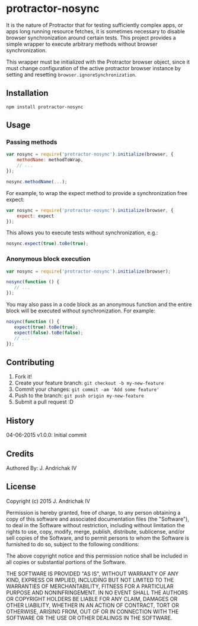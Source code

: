 # protractor-nosync

It is the nature of Protractor that for testing sufficiently complex apps, or apps long running resource fetches, it is sometimes necessary to disable browser synchronization around certain tests.  This project provides a simple wrapper to execute arbitrary methods without browser synchronization.

This wrapper must be initialized with the Protractor browser object, since it must change configuration of the active protractor browser instance by setting and resetting `browser.ignoreSynchronization`.

## Installation
```
npm install protractor-nosync
```

## Usage

### Passing methods

```js
var nosync = require('protractor-nosync').initialize(browser, {
    methodName: methodToWrap,
    // ...
});

nosync.methodName(...);
```

For example, to wrap the expect method to provide a synchronization free expect:

```js
var nosync = require('protractor-nosync').initialize(browser, {
    expect: expect
});
```

This allows you to execute tests without synchronization, e.g.:

```js
nosync.expect(true).toBe(true);
```

### Anonymous block execution

```js
var nosync = require('protractor-nosync').initialize(browser);

nosync(function () {
   // ...
});
```

You may also pass in a code block as an anonymous function and the entire block will be executed without synchronization.  For example:

```js
nosync(function () {
   expect(true).toBe(true);
   expect(false).toBe(false);
   // ...
});
```

## Contributing

1. Fork it!
0. Create your feature branch: `git checkout -b my-new-feature`
0. Commit your changes: `git commit -am 'Add some feature'`
0. Push to the branch: `git push origin my-new-feature`
0. Submit a pull request :D

## History

04-06-2015
v1.0.0: Initial commit

## Credits

Authored By: J. Andrichak IV

## License

Copyright (c) 2015  J. Andrichak IV

Permission is hereby granted, free of charge, to any person obtaining a copy of this software and associated documentation files (the "Software"), to deal in the Software without restriction, including without limitation the rights to use, copy, modify, merge, publish, distribute, sublicense, and/or sell copies of the Software, and to permit persons to whom the Software is furnished to do so, subject to the following conditions:

The above copyright notice and this permission notice shall be included in all copies or substantial portions of the Software.

THE SOFTWARE IS PROVIDED "AS IS", WITHOUT WARRANTY OF ANY KIND, EXPRESS OR IMPLIED, INCLUDING BUT NOT LIMITED TO THE WARRANTIES OF MERCHANTABILITY, FITNESS FOR A PARTICULAR PURPOSE AND NONINFRINGEMENT. IN NO EVENT SHALL THE AUTHORS OR COPYRIGHT HOLDERS BE LIABLE FOR ANY CLAIM, DAMAGES OR OTHER LIABILITY, WHETHER IN AN ACTION OF CONTRACT, TORT OR OTHERWISE, ARISING FROM, OUT OF OR IN CONNECTION WITH THE SOFTWARE OR THE USE OR OTHER DEALINGS IN THE SOFTWARE.
